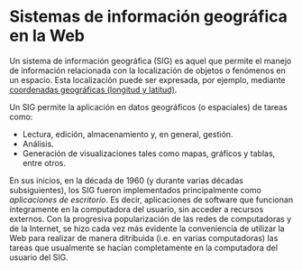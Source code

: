 # Sistemas de información geográfica en la Web
Un sistema de información geográfica (SIG) es aquel que permite el manejo de información relacionada con la localización de objetos o fenómenos en un espacio. Esta localización puede ser expresada, por ejemplo, mediante [coordenadas geográficas (longitud y latitud)](https://es.wikipedia.org/wiki/Coordenadas_geogr%C3%A1ficas).

Un SIG permite la aplicación en datos geográficos (o espaciales) de tareas como:

- Lectura, edición, almacenamiento y, en general, gestión.
- Análisis.
- Generación de visualizaciones tales como mapas, gráficos y tablas, entre otros.

En sus inicios, en la década de 1960 (y durante varias décadas subsiguientes), los SIG fueron implementados principalmente como *aplicaciones de escritorio*. Es decir, aplicaciones de software que funcionan íntegramente en la computadora del usuario, sin acceder a recursos externos. Con la progresiva popularización de las redes de computadoras y de la Internet, se hizo cada vez más evidente la conveniencia de utilizar la Web para realizar de manera ditribuida (i.e. en varias computadoras) las tareas que usualmente se hacían completamente en la computadora del usuario del SIG.
